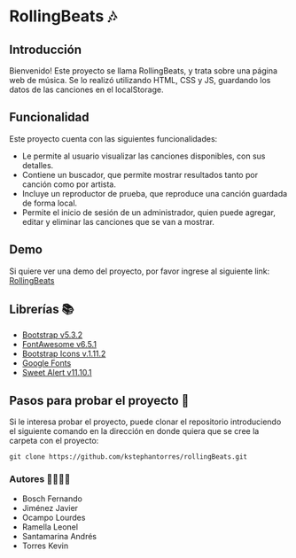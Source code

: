# RollingBeats 🎶

## Introducción
Bienvenido! Este proyecto se llama RollingBeats, y trata sobre una página web de música. Se lo realizó utilizando HTML, CSS y JS, guardando los datos de las canciones en el localStorage.

## Funcionalidad
Este proyecto cuenta con las siguientes funcionalidades:
- Le permite al usuario visualizar las canciones disponibles, con sus detalles.
- Contiene un buscador, que permite mostrar resultados tanto por canción como por artista.
- Incluye un reproductor de prueba, que reproduce una canción guardada de forma local.
- Permite el inicio de sesión de un administrador, quien puede agregar, editar y eliminar las canciones que se van a mostrar.

## Demo
Si quiere ver una demo del proyecto, por favor ingrese al siguiente link:
[RollingBeats](https://rolling-beats.netlify.app/)
## Librerías 📚
- [Bootstrap v5.3.2](https://getbootstrap.com/)
- [FontAwesome v6.5.1](https://fontawesome.com/)
- [Bootstrap Icons v.1.11.2](https://icons.getbootstrap.com/)
- [Google Fonts](https://fonts.google.com/)
- [Sweet Alert v11.10.1](https://sweetalert2.github.io/)
## Pasos para probar el proyecto 📝
Si le interesa probar el proyecto, puede clonar el repositorio introduciendo el siguiente comando en la dirección en donde quiera que se cree la carpeta con el proyecto:

```git clone https://github.com/kstephantorres/rollingBeats.git```

### Autores 🙋‍♂️🙋‍♀️
- Bosch Fernando
- Jiménez Javier
- Ocampo Lourdes
- Ramella Leonel
- Santamarina Andrés
- Torres Kevin
